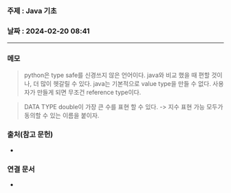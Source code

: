 ### 주제 : Java 기초

### 날짜 : 2024-02-20 08:41
----
### 메모
> python은 type safe를 신경쓰지 않은 언어이다. java와 비교 했을 때 편할 것이나, 더 많이 헷갈릴 수 있다.
> java는 기본적으로 value type을 만들 수 없다. 사용자가 만들게 되면 무조건 reference type이다.


> DATA TYPE
> double이 가장 큰 수를 표현 할 수 있다. -> 지수 표현 가능
> 모두가 동의할 수 있는 이름을 붙이자.


### 출처(참고 문헌)
-

### 연결 문서
-
